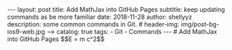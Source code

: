 <head>
    <script src="https://cdn.mathjax.org/mathjax/latest/MathJax.js?config=TeX-AMS-MML_HTMLorMML" type="text/javascript"></script>
    <script type="text/x-mathjax-config">
        MathJax.Hub.Config({
            tex2jax: {
            skipTags: ['script', 'noscript', 'style', 'textarea', 'pre'],
            inlineMath: [['$','$']]
            }
        });
    </script>
</head>
---
layout:     post
title:      Add MathJax into GitHub Pages
subtitle:   keep updating commands as be more familiar
date:       2018-11-28
author:     shellyyz
description: some common commands in Git.
# header-img: img/post-bg-ios9-web.jpg -->
catalog: 	 true
tags:
    - Git
    - Commands
---
# Add MathJax into GitHub Pages
$$E = m c^2$$
